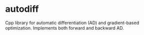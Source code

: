 # autodiff
Cpp library for automatic differentiation (AD) and gradient-based optimization. Implements both forward and backward AD.
